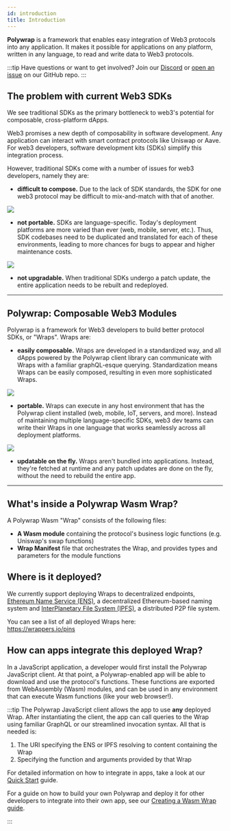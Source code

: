 ```yaml
---
id: introduction
title: Introduction
---
```


**Polywrap** is a framework that enables easy integration of Web3 protocols into any application. It makes it possible for applications on any platform, written in any language, to read and write data to Web3 protocols.

:::tip
Have questions or want to get involved? Join our [Discord](https://discord.polywrap.io/) or [open an issue](https://github.com/polywrap/toolchain/issues/new/choose) on our GitHub repo.
:::

## The problem with current Web3 SDKs

We see traditional SDKs as the primary bottleneck to web3's potential for composable, cross-platform dApps.

Web3 promises a new depth of composability in software development.  Any application can interact with smart contract protocols like Uniswap or Aave.  For web3 developers, software development kits (SDKs) simplify this integration process.

However, traditional SDKs come with a number of issues for web3 developers, namely they are:
- **difficult to compose.**  Due to the lack of SDK standards, the SDK for one web3 protocol may be difficult to mix-and-match with that of another.

![](https://i.imgur.com/WrTQitC.png)

- **not portable.**  SDKs are language-specific.  Today's deployment platforms are more varied than ever (web, mobile, server, etc.).  Thus, SDK codebases need to be duplicated and translated for each of these environments, leading to more chances for bugs to appear and higher maintenance costs.

![](https://i.imgur.com/7qe65wZ.png)

- **not upgradable.** When traditional SDKs undergo a patch update, the entire application needs to be rebuilt and redeployed.

---

## Polywrap: Composable Web3 Modules

Polywrap is a framework for Web3 developers to build better protocol SDKs, or "Wraps".  Wraps are:

- **easily composable.**  Wraps are developed in a standardized way, and all dApps powered by the Polywrap client library can communicate with Wraps with a familiar graphQL-esque querying.  Standardization means Wraps can be easily composed, resulting in even more sophisticated Wraps.

![](https://i.imgur.com/3pR8MFg.png)


- **portable.** Wraps can execute in any host environment that has the Polywrap client installed (web, mobile, IoT, servers, and more).  Instead of maintaining multiple language-specific SDKs, web3 dev teams can write their Wraps in one language that works seamlessly across all deployment platforms.

![](https://i.imgur.com/YY6rJ1h.png)

- **updatable on the fly.** Wraps aren't bundled into applications.  Instead, they're fetched at runtime and any patch updates are done on the fly, without the need to rebuild the entire app.
---

## What's inside a Polywrap Wasm Wrap?

A Polywrap Wasm "Wrap" consists of the following files:

- **A Wasm module** containing the protocol's business logic functions (e.g. Uniswap's swap functions)
- **Wrap Manifest** file that orchestrates the Wrap, and provides types and parameters for the module functions

## Where is it deployed?

We currently support deploying Wraps to decentralized endpoints, [Ethereum Name Service (ENS)](https://ens.domains/), a decentralized Ethereum-based naming system and [InterPlanetary File System (IPFS)](https://ipfs.io/), a distributed P2P file system.

You can see a list of all deployed Wraps here:  
https://wrappers.io/pins

## How can apps integrate this deployed Wrap?

In a JavaScript application, a developer would first install the Polywrap JavaScript client. At that point, a Polywrap-enabled app will be able to download and use the protocol's functions. These functions are exported from WebAssembly (Wasm) modules, and can be used in any environment that can execute Wasm functions (like your web browser!).

:::tip
The Polywrap JavaScript client allows the app to use **any** deployed Wrap. After instantiating the client, the app can call queries to the Wrap using familiar GraphQL or our streamlined invocation syntax. All that is needed is:

1. The URI specifying the ENS or IPFS resolving to content containing the Wrap
2. Specifying the function and arguments provided by that Wrap

For detailed information on how to integrate in apps, take a look at our [Quick Start](quick-start/the-polywrap-client) guide.

For a guide on how to build your own Polywrap and deploy it for other developers to integrate into their own app, see our [Creating a Wasm Wrap guide](../../quick-start/create-wasm-Wraps/tutorial/project-setup).

:::